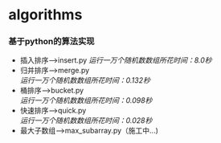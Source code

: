 # algorithms
### 基于python的算法实现

- 插入排序-->insert.py
*运行一万个随机数数组所花时间：8.0秒*
- 归并排序-->merge.py  
*运行一万个随机数数组所花时间：0.132秒*
- 桶排序-->bucket.py  
*运行一万个随机数数组所花时间：0.098秒*
- 快速排序-->quick.py  
*运行一万个随机数数组所花时间：0.028秒*
- 最大子数组-->max_subarray.py（施工中...)